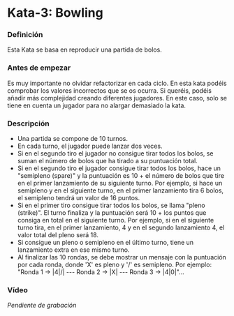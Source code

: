 # Kata-3: Bowling


### Definición
Esta Kata se basa en reproducir una partida de bolos.


### Antes de empezar
Es muy importante no olvidar refactorizar en cada ciclo. En esta kata podéis comprobar los valores incorrectos que se os ocurra. Si queréis, podéis añadir más complejidad creando diferentes jugadores. En este caso, solo se tiene en cuenta un jugador para no alargar demasiado la kata.


### Descripción
- Una partida se compone de 10 turnos.
- En cada turno, el jugador puede lanzar dos veces.
- Si en el segundo tiro el jugador no consigue tirar todos los bolos, se suman el número de bolos que ha tirado a su puntuación total.
- Si en el segundo tiro el jugador consigue tirar todos los bolos, hace un "semipleno (spare)" y la puntuación es 10 + el número de bolos que tire en el primer lanzamiento de su siguiente turno. Por ejemplo, si hace un semipleno y en el siguiente turno, en el primer lanzamiento tira 6 bolos, el semipleno tendrá un valor de 16 puntos.
- Si en el primer tiro consigue tirar todos los bolos, se llama "pleno (strike)". El turno finaliza y la puntuación será 10 + los puntos que consiga en total en el siguiente turno. Por ejemplo, si en el siguiente turno tira, en el primer lanzamiento, 4 y en el segundo lanzamiento 4, el valor total del pleno será 18.
- Si consigue un pleno o semipleno en el último turno, tiene un lanzamiento extra en ese mismo turno.
- Al finalizar las 10 rondas, se debe mostrar un mensaje con la puntuación por cada ronda, donde 'X' es pleno y '/' es semipleno. Por ejemplo: "Ronda 1 -> |4|/| --- Ronda 2 -> |X| --- Ronda 3 -> |4|0|"...


### Vídeo
*Pendiente de grabación*
